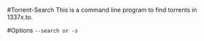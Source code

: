#Torrent-Search
This is a command line program to find torrents in 1337x.to.

#Options
`--search or -s`
